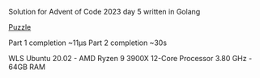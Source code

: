 Solution for Advent of Code 2023 day 5 written in Golang

[Puzzle](https://adventofcode.com/2023/day/5)

Part 1 completion ~11µs
Part 2 completion ~30s

WLS Ubuntu 20.02 - AMD Ryzen 9 3900X 12-Core Processor 3.80 GHz - 64GB RAM
